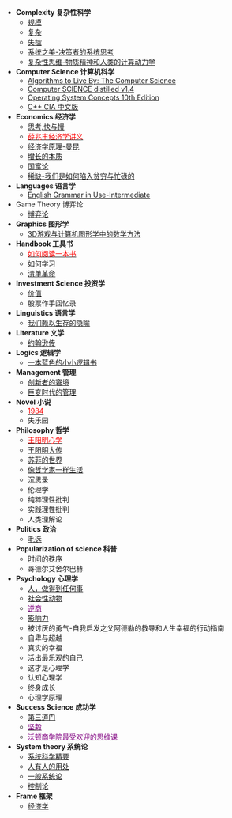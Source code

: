 * **Complexity 复杂性科学**
  * [规模](/life/reading/complexity#规模)
  * [复杂](/life/reading/complexity#复杂)
  * [失控](/life/reading/complexity#失控)
  * [系统之美-决策者的系统思考](/life/reading/complexity#系统之美-决策者的系统思考)
  * [复杂性思维-物质精神和人类的计算动力学](/life/reading/complexity#复杂性思维-物质、精神和人类的计算动力学)
* **Computer Science 计算机科学**
  * [Algorithms to Live By: The Computer Science](/life/reading/computer_science#algorithms-to-live-by)
  * [Computer SCIENCE distilled v1.4](/life/reading/computer_science#computer-science-distilled-v14)
  * [Operating System Concepts 10th Edition](/life/reading/computer_science#operating-system-concepts-10th-edition)
  * [C++ CIA 中文版](/life/reading/computer_science#c-cia-中文版)
* **Economics 经济学**
  * [思考,快与慢](/life/reading/economics#思考快与慢)
  * [<span style="color:red">薛兆丰经济学讲义</span>](/life/reading/economics#薛兆丰经济学讲义)
  * [经济学原理-曼昆](/life/reading/economics#经济学原理-曼昆)
  * [增长的本质](/life/reading/economics#增长的本质)
  * [国富论](/life/reading/economics#国富论)
  * [稀缺-我们是如何陷入贫穷与忙碌的](/life/reading/economics#稀缺-我们是如何陷入贫穷与忙碌的)
* **Languages 语言学**
  * [English Grammar in Use-Intermediate](/life/reading/english#english-grammar-in-use---intermediate)
* Game Theory 博弈论
  * [博弈论](/life/reading/game_theory#博弈论)
* **Graphics 图形学**
  * [3D游戏与计算机图形学中的数学方法](/life/reading/graphics#3D游戏与计算机图形学中的数学方法)
* **Handbook 工具书**
  * [<span style="color:red">如何阅读一本书</span>](/life/reading/handbook#如何阅读一本书)
  * [如何学习](/life/reading/handbook#如何学习)
  * [清单革命](/life/reading/handbook#清单革命)
* **Investment Science 投资学**
  * [价值](/life/reading/investment#价值)
  * 股票作手回忆录
* **Linguistics 语言学**
  * [我们赖以生存的隐喻](/life/reading/linguistics#我们赖以生存的隐喻)
* **Literature 文学**
  * [约翰逊传](/life/reading/literature#约翰逊传)
* **Logics 逻辑学**
  * [一本蓝色的小小逻辑书](/life/reading/logics#一本蓝色的小小逻辑书)
* **Management 管理**
  * [创新者的窘境](/life/reading/management#创新者的窘境)
  * [巨变时代的管理](/life/reading/management#巨变时代的管理)
* **Novel 小说**
   * [<span style="color:red">1984</span>](/life/reading/novel#1984)
   * 失乐园
* **Philosophy 哲学**
  * [<span style="color:red">王阳明心学</span>](/life/reading/philosophy#王阳明心学)
  * [王阳明大传](/life/reading/philosophy#王阳明大传)
  * [苏菲的世界](/life/reading/philosophy#苏菲的世界)
  * [像哲学家一样生活](/life/reading/philosophy#像哲学家一样生活)
  * [沉思录](/life/reading/philosophy#沉思录)
  * 伦理学
  * 纯粹理性批判
  * 实践理性批判
  * 人类理解论
* **Politics 政治**
  * [毛选](/life/reading/politics#毛选)
* **Popularization of science 科普**
  * [时间的秩序](/life/reading/popularization_of_science#时间的秩序)
  * 哥德尔艾舍尔巴赫
* **Psychology 心理学**
  * [人，做得到任何事](/life/reading/psychology#人-做得到任何事)
  * [社会性动物](/life/reading/psychology#社会性动物)
  * [<span style="color:purple">逆商</span>](/life/reading/psychology#逆商)
  * [影响力](/life/reading/psychology#影响力)
  * 被讨厌的勇气-自我启发之父阿德勒的教导和人生幸福的行动指南
  * 自卑与超越
  * 真实的幸福
  * 活出最乐观的自己
  * 这才是心理学
  * 认知心理学
  * 终身成长
  * 心理学原理
* **Success Science 成功学**
  * [第三道门](/life/reading/success_science#第三道门)
  * [<span style="color:purple">坚毅</span>](/life/reading/success_science#坚毅)
  * [<span style="color:purple">沃顿商学院最受欢迎的思维课</span>](/life/reading/success_science#沃顿商学院最受欢迎的思维课)
* **System theory 系统论**
  * [系统科学精要](/life/reading/system_theory#系统科学精要)
  * [人有人的用处](/life/reading/system_theory#人有人的用处)
  * [一般系统论](/life/reading/system_theory#一般系统论)
  * [控制论](/life/reading/system_theory#控制论)
* **Frame 框架**
  * [经济学](/life/reading/frame#经济学)